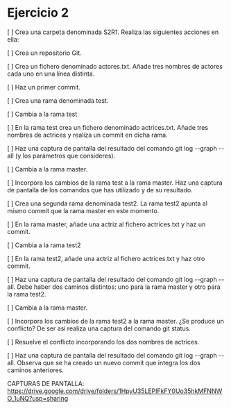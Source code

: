 Ejercicio 2
===========

[ ] Crea una carpeta denominada S2R1. Realiza las siguientes acciones en ella:

[ ] Crea un repositorio Git.

[ ] Crea un fichero denominado actores.txt. Añade tres nombres de actores cada uno en una línea distinta.

[ ] Haz un primer commit.

[ ] Crea una rama denominada test.

[ ] Cambia a la rama test

[ ] En la rama test crea un fichero denominado actrices.txt. Añade tres nombres de actrices y realiza un commit en dicha rama.

[ ] Haz una captura de pantalla del resultado del comando git log --graph --all (y los parámetros que consideres).

[ ] Cambia a la rama master.

[ ] Incorpora los cambios de la rama test a la rama master. Haz una captura de pantalla de los comandos que has utilizado y de su resultado.

[ ] Crea una segunda rama denominada test2. La rama test2 apunta al mismo commit que la rama master en este momento.

[ ] En la rama master, añade una actriz al fichero actrices.txt y haz un commit.

[ ] Cambia a la rama test2

[ ] En la rama test2, añade una actriz al fichero actrices.txt y haz otro commit.

[ ] Haz una captura de pantalla del resultado del comando git log --graph --all. Debe haber dos caminos distintos: uno para la rama master y otro para la rama test2.

[ ] Cambia a la rama master.

[ ] Incorpora los cambios de la rama test2 a la rama master. ¿Se produce un conflicto? De ser así realiza una captura del comando git status.

[ ] Resuelve el conflicto incorporando los dos nombres de actrices.

[ ] Haz una captura de pantalla del resultado del comando git log --graph --all. Observa que se ha creado un nuevo commit que integra los dos caminos anteriores.

CAPTURAS DE PANTALLA: https://drive.google.com/drive/folders/1HpyU35LEPlFkFY0Uo35hkMFNNWO_1uNQ?usp=sharing
